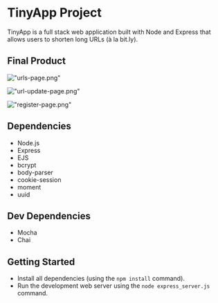 # TinyApp Project

TinyApp is a full stack web application built with Node and Express that allows users to shorten long URLs (à la bit.ly).

## Final Product

!["urls-page.png"](https://github.com/nsagias/tinyapp/tree/master/docs/urls-page.png)

!["url-update-page.png"](https://github.com/nsagias/tinyapp/tree/master/docs/url-update-page.png)

!["register-page.png"](https://github.com/nsagias/tinyapp/tree/master/docs/register-page.png)

## Dependencies

- Node.js
- Express
- EJS
- bcrypt
- body-parser
- cookie-session
- moment
- uuid

## Dev Dependencies

- Mocha
- Chai

## Getting Started

- Install all dependencies (using the `npm install` command).
- Run the development web server using the `node express_server.js` command.